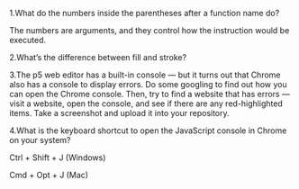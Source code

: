 1.What do the numbers inside the parentheses after a function name do?

The numbers are arguments, and they control how the instruction would be executed.

2.What’s the difference between fill and stroke?



3.The p5 web editor has a built-in console — but it turns out that Chrome also has a console to display errors. Do some googling to find out how you can open the Chrome console. Then, try to find a website that has errors — visit a website, open the console, and see if there are any red-highlighted items. Take a screenshot and upload it into your repository.

4.What is the keyboard shortcut to open the JavaScript console in Chrome on your system?

Ctrl + Shift + J (Windows)

Cmd + Opt + J (Mac)
